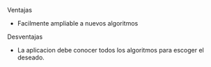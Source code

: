 Ventajas
- Facilmente ampliable a nuevos algoritmos

Desventajas
- La aplicacion debe conocer todos los algoritmos para escoger el deseado.